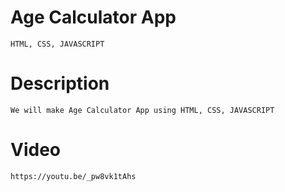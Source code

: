 # Age Calculator App

    HTML, CSS, JAVASCRIPT

# Description

    We will make Age Calculator App using HTML, CSS, JAVASCRIPT

# Video

    https://youtu.be/_pw8vk1tAhs
    